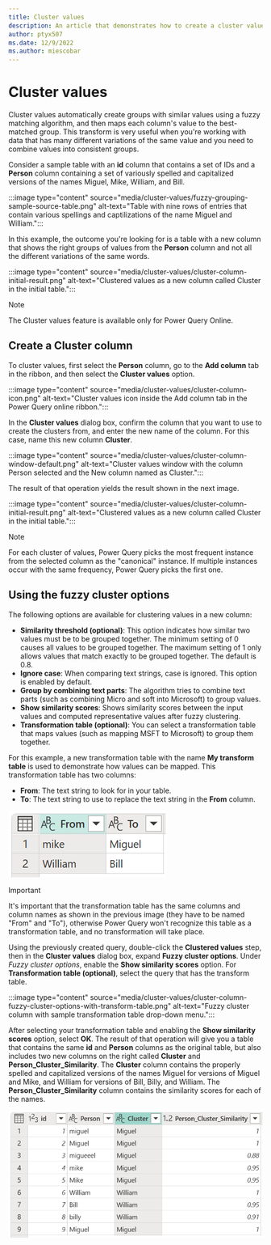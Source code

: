 ```yaml
---
title: Cluster values
description: An article that demonstrates how to create a cluster values column in Power Query
author: ptyx507
ms.date: 12/9/2022
ms.author: miescobar
---
```


# Cluster values

Cluster values automatically create groups with similar values using a fuzzy matching algorithm, and then maps each column's value to the best-matched group. This transform is very useful when you're working with data that has many different variations of the same value and you need to combine values into consistent groups.

Consider a sample table with an **id** column that contains a set of IDs and a **Person** column containing a set of variously spelled and capitalized versions of the names Miguel, Mike, William, and Bill.

:::image type="content" source="media/cluster-values/fuzzy-grouping-sample-source-table.png" alt-text="Table with nine rows of entries that contain various spellings and captilizations of the name Miguel and William.":::

In this example, the outcome you're looking for is a table with a new column that shows the right groups of values from the **Person** column and not all the different variations of the same words.

:::image type="content" source="media/cluster-values/cluster-column-initial-result.png" alt-text="Clustered values as a new column called Cluster in the initial table.":::

> [!NOTE]
> The Cluster values feature is available only for Power Query Online.

## Create a Cluster column

To cluster values, first select the **Person** column, go to the **Add column** tab in the ribbon, and then select the **Cluster values** option.

:::image type="content" source="media/cluster-values/cluster-column-icon.png" alt-text="Cluster values icon inside the Add column tab in the Power Query online ribbon.":::

In the **Cluster values** dialog box, confirm the column that you want to use to create the clusters from, and enter the new name of the column. For this case, name this new column **Cluster**.

:::image type="content" source="media/cluster-values/cluster-column-window-default.png" alt-text="Cluster values window with the column Person selected and the New column named as Cluster.":::

The result of that operation yields the result shown in the next image.

:::image type="content" source="media/cluster-values/cluster-column-initial-result.png" alt-text="Clustered values as a new column called Cluster in the initial table.":::

>[!NOTE]
>For each cluster of values, Power Query picks the most frequent instance from the selected column as the "canonical" instance. If multiple instances occur with the same frequency, Power Query picks the first one.

## Using the fuzzy cluster options

The following options are available for clustering values in a new column:

* **Similarity threshold (optional)**: This option indicates how similar two values must be to be grouped together. The minimum setting of 0 causes all values to be grouped together. The maximum setting of 1 only allows values that match exactly to be grouped together. The default is 0.8.
* **Ignore case**: When comparing text strings, case is ignored. This option is enabled by default.
* **Group by combining text parts**: The algorithm tries to combine text parts (such as combining Micro and soft into Microsoft) to group values.
* **Show similarity scores**: Shows similarity scores between the input values and computed representative values after fuzzy clustering.
* **Transformation table (optional)**: You can select a transformation table that maps values (such as mapping MSFT to Microsoft) to group them together.

For this example, a new transformation table with the name **My transform table** is used to demonstrate how values can be mapped. This transformation table has two columns:

* **From**: The text string to look for in your table.
* **To**: The text string to use to replace the text string in the **From** column.

![Table showing From values of mike and William, and To values of Miguel and Bill.](media/cluster-values/fuzzy-grouping-sample-transformation-table.png)

>[!IMPORTANT]
>It's important that the transformation table has the same columns and column names as shown in the previous image (they have to be named "From" and "To"), otherwise Power Query won't recognize this table as a transformation table, and no transformation will take place.

Using the previously created query, double-click the **Clustered values** step, then in the **Cluster values** dialog box, expand **Fuzzy cluster options**. Under *Fuzzy cluster options*, enable the **Show similarity scores** option. For **Transformation table (optional)**, select the query that has the transform table.

:::image type="content" source="media/cluster-values/cluster-column-fuzzy-cluster-options-with-transform-table.png" alt-text="Fuzzy cluster column with sample transformation table drop-down menu.":::

After selecting your transformation table and enabling the **Show similarity scores** option, select **OK**. The result of that operation will give you a table that contains the same **id** and **Person** columns as the original table, but also includes two new columns on the right called **Cluster** and **Person_Cluster_Similarity**. The **Cluster** column contains the properly spelled and capitalized versions of the names Miguel for versions of Miguel and Mike, and William for versions of Bill, Billy, and William. The **Person_Cluster_Similarity** column contains the similarity scores for each of the names.

![Table containing the new Cluster and Person_Cluster_Similarity columns.](media/cluster-values/cluster-column-final-table.png)
